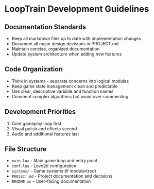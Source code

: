 # LoopTrain Development Guidelines

## Documentation Standards
- Keep all markdown files up to date with implementation changes
- Document all major design decisions in PROJECT.md
- Maintain concise, organized documentation
- Update system architecture when adding new features

## Code Organization
- Think in systems - separate concerns into logical modules
- Keep game state management clean and predictable
- Use clear, descriptive variable and function names
- Comment complex algorithms but avoid over-commenting

## Development Priorities
1. Core gameplay loop first
2. Visual polish and effects second
3. Audio and additional features last

## File Structure
- `main.lua` - Main game loop and entry point
- `conf.lua` - Love2d configuration
- `systems/` - Game systems (if modularized)
- `PROJECT.md` - Project documentation and decisions
- `README.md` - User-facing documentation